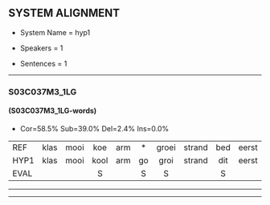
## SYSTEM ALIGNMENT

- System Name = hyp1

- Speakers = 1

- Sentences = 1

---

### S03C037M3_1LG

#### (S03C037M3_1LG-words)

- Cor=58.5%	Sub=39.0%	Del=2.4%	Ins=0.0%

|  |  |  |  |  |  |  |  |  |  |  |  |  |  |  |  |  |  |  |  |  |  |  |  |  |  |  |  |  |  |  |  |  |  |  |  |  |  |  |  |  |  |
|:--- |:---:|:---:|:---:|:---:|:---:|:---:|:---:|:---:|:---:|:---:|:---:|:---:|:---:|:---:|:---:|:---:|:---:|:---:|:---:|:---:|:---:|:---:|:---:|:---:|:---:|:---:|:---:|:---:|:---:|:---:|:---:|:---:|:---:|:---:|:---:|:---:|:---:|:---:|:---:|:---:|:---:|
| REF | klas | mooi | koe | arm | * | groei | strand | bed | eerst | voor | draai | sjaal | herfst | duur | straat | leeuw | clown | hoek | krant | hout | vriend | gauw | chips | groen | feest | reis | jas | huis | paard | vijf | muts | nieuw | kind | bang | oog | zacht | schoen | plas | neus | knoop | plank |
| HYP1 | klas | mooi | kool | arm | go | groi | strand | dit | eerst | voor | draai | sjaal | herfst | duur | straat | leeuw | klauw | hook | krant | gut | vriemd | gal | ships | groen | feest | reis | jas | huis | paart | wejf | muts | nieuw | kind | bank | oog | zacht | schoon | plas |  | nuis | knoopplan |
| EVAL |  |  | S |  | S | S |  | S |  |  |  |  |  |  |  |  | S | S |  | S | S | S | S |  |  |  |  |  | S | S |  |  |  | S |  |  | S |  | D | S | S |
---

---
